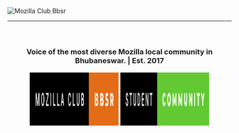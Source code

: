 ![Mozilla Club Bbsr]('../../../assets/Mozilla_BannerPNG_auto_x2_colored_toned.png)

---

<h3><strong></br><p align="center">Voice of the most diverse Mozilla local community in Bhubaneswar. | Est. 2017</p></strong>

<p align="center">
  <img width="200" height="120" src="../assets/mozilla-club-bbsr.svg">  
  <img width="200" height="120" src="../assets/student-community.svg">
</p>
</h3>





<!-- Extra Badges ->
<!-- 
[![Ask Us Anything !](https://img.shields.io/badge/Ask%20Us-Anything-1abc9c.svg)](https://github.com/orgs/mozilla-bbsr "github.com/mozilla-bbsr")
[![Mozilla-Student-Community](https://img.shields.io/badge/Mozilla%20Student-Community-0D0D0D.svg)](https://github.com/orgs/mozilla-bbsr "Mozilla Bbsr")

 -->





